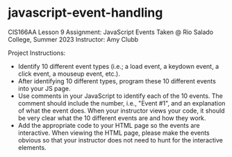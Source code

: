 # javascript-event-handling
CIS166AA Lesson 9 Assignment: JavaScript Events
Taken @ Rio Salado College, Summer 2023
Instructor: Amy Clubb

Project Instructions:
- Identify 10 different event types (i.e.; a load event, a keydown event, a click event, a mouseup event, etc.). 
- After identifying 10 different types, program these 10 different events into your JS page.
- Use comments in your JavaScript to identify each of the 10 events. The comment should include the number, i.e., "Event #1", and an explanation of what the event does. When your instructor views your code, it should be very clear what the 10 different events are and how they work.
- Add the appropriate code to your HTML page so the events are interactive. When viewing the HTML page, please make the events obvious so that your instructor does not need to hunt for the interactive elements.
